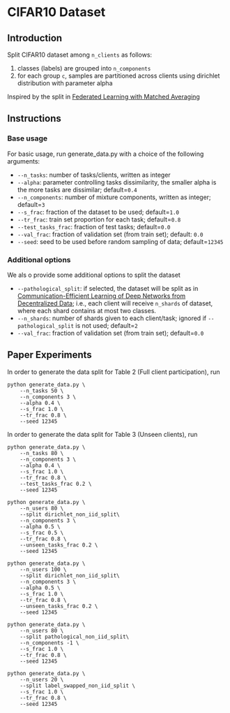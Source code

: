  # CIFAR10 Dataset

## Introduction

Split CIFAR10 dataset among `n_clients` as follows:
1.  classes (labels) are grouped into `n_components`
2.  for each group `c`, samples are partitioned across clients using dirichlet distribution with parameter alpha

Inspired by the split in [Federated Learning with Matched Averaging](https://arxiv.org/abs/2002.06440)

## Instructions

### Base usage

For basic usage, run generate_data.py with a choice of the following arguments:

- ```--n_tasks```: number of tasks/clients, written as integer
- ```--alpha```: parameter controlling tasks dissimilarity, the smaller alpha is the more tasks are dissimilar;
  default=``0.4``
- ```--n_components```: number of mixture components, written as integer; default=``3``
- ```--s_frac```: fraction of the dataset to be used; default=``1.0``  
- ```--tr_frac```: train set proportion for each task; default=``0.8``
- ```--test_tasks_frac```: fraction of test tasks; default=``0.0``
- ```--val_frac```: fraction of validation set (from train set); default: ``0.0``
- ```--seed```: seed to be used before random sampling of data; default=``12345``

### Additional options

We als o provide some additional options to split the dataset

- ```--pathological_split```: if selected, the dataset will be split as in
  [Communication-Efficient Learning of Deep Networks from Decentralized Data](https://arxiv.org/abs/1602.05629);
  i.e., each client will receive `n_shards` of dataset, where each shard contains at most two classes.
- ```--n_shards```: number of shards given to each client/task;
  ignored if `--pathological_split` is not used;
  default=`2`
- ```--val_frac```: fraction of validation set (from train set); default=`0.0`
  
## Paper Experiments
In order to generate the data split for Table 2 (Full client participation), run

```
python generate_data.py \
    --n_tasks 50 \
    --n_components 3 \
    --alpha 0.4 \
    --s_frac 1.0 \
    --tr_frac 0.8 \
    --seed 12345    
```

In order to generate the data split for Table 3 (Unseen clients), run

```
python generate_data.py \
    --n_tasks 80 \
    --n_components 3 \
    --alpha 0.4 \
    --s_frac 1.0 \
    --tr_frac 0.8 \
    --test_tasks_frac 0.2 \
    --seed 12345
```

```
python generate_data.py \
    --n_users 80 \
    --split dirichlet_non_iid_split\
    --n_components 3 \
    --alpha 0.5 \
    --s_frac 0.5 \
    --tr_frac 0.8 \
    --unseen_tasks_frac 0.2 \
    --seed 12345  
```

```
python generate_data.py \
    --n_users 100 \
    --split dirichlet_non_iid_split\
    --n_components 3 \
    --alpha 0.5 \
    --s_frac 1.0 \
    --tr_frac 0.8 \
    --unseen_tasks_frac 0.2 \
    --seed 12345  
```

```
python generate_data.py \
    --n_users 80 \
    --split pathological_non_iid_split\
    --n_components -1 \
    --s_frac 1.0 \
    --tr_frac 0.8 \
    --seed 12345  
```

```
python generate_data.py \
    --n_users 20 \
    --split label_swapped_non_iid_split \
    --s_frac 1.0 \
    --tr_frac 0.8 \
    --seed 12345  
```

